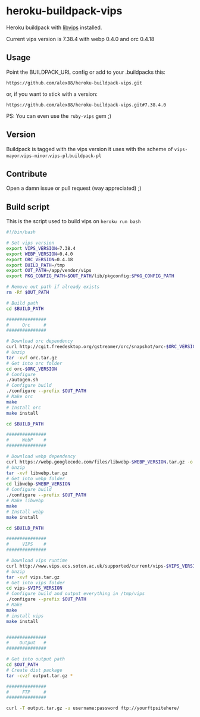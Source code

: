 heroku-buildpack-vips
=====================

Heroku buildpack with [libvips](https://github.com/jcupitt/libvips) installed.

Current vips version is 7.38.4 with webp 0.4.0 and orc 0.4.18

## Usage

Point the BUILDPACK_URL config or add to your .buildpacks this:

```
https://github.com/alex88/heroku-buildpack-vips.git
```

or, if you want to stick with a version:

```
https://github.com/alex88/heroku-buildpack-vips.git#7.38.4.0
```

PS: You can even use the `ruby-vips` gem ;)

## Version

Buildpack is tagged with the vips version it uses with the scheme of `vips-mayor`.`vips-minor`.`vips-pl`.`buildpack-pl`

## Contribute

Open a damn issue or pull request (way appreciated) ;)

## Build script

This is the script used to build vips on `heroku run bash`

```bash
#!/bin/bash

# Set vips version
export VIPS_VERSION=7.38.4
export WEBP_VERSION=0.4.0
export ORC_VERSION=0.4.18
export BUILD_PATH=/tmp
export OUT_PATH=/app/vendor/vips
export PKG_CONFIG_PATH=$OUT_PATH/lib/pkgconfig:$PKG_CONFIG_PATH

# Remove out path if already exists
rm -Rf $OUT_PATH

# Build path
cd $BUILD_PATH

###############
#     Orc     #
###############

# Download orc dependency
curl http://cgit.freedesktop.org/gstreamer/orc/snapshot/orc-$ORC_VERSION.tar.gz -o orc.tar.gz
# Unzip
tar -xvf orc.tar.gz
# Get into orc folder
cd orc-$ORC_VERSION
# Configure
./autogen.sh
# Configure build
./configure --prefix $OUT_PATH
# Make orc
make
# Install orc
make install

cd $BUILD_PATH

###############
#     WebP    #
###############

# Download webp dependency
curl https://webp.googlecode.com/files/libwebp-$WEBP_VERSION.tar.gz -o libwebp.tar.gz
# Unzip
tar -xvf libwebp.tar.gz
# Get into webp folder
cd libwebp-$WEBP_VERSION
# Configure build
./configure --prefix $OUT_PATH
# Make libwebp
make
# Install webp
make install

cd $BUILD_PATH

###############
#     VIPS    #
###############

# Download vips runtime
curl http://www.vips.ecs.soton.ac.uk/supported/current/vips-$VIPS_VERSION.tar.gz -o vips.tar.gz
# Unzip
tar -xvf vips.tar.gz
# Get into vips folder
cd vips-$VIPS_VERSION
# Configure build and output everything in /tmp/vips
./configure --prefix $OUT_PATH
# Make
make
# install vips
make install


###############
#    Output   #
###############

# Get into output path
cd $OUT_PATH
# Create dist package
tar -cvzf output.tar.gz *

###############
#     FTP     #
###############

curl -T output.tar.gz -u username:password ftp://yourftpsitehere/
```